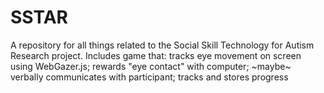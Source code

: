 # SSTAR
A repository for all things related to the Social Skill Technology for Autism Research project. Includes game that: tracks eye movement on screen using WebGazer.js; rewards "eye contact" with computer; ~maybe~ verbally communicates with participant; tracks and stores progress
